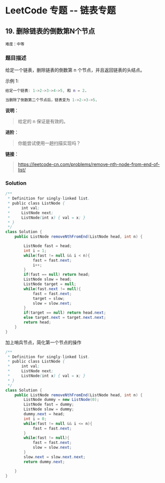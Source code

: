 # LeetCode 专题 -- 链表专题

## 19. 删除链表的倒数第N个节点

`难度：中等`

### 题目描述

给定一个链表，删除链表的倒数第 n 个节点，并且返回链表的头结点。

示例 1:

```matlab
给定一个链表: 1->2->3->4->5, 和 n = 2.

当删除了倒数第二个节点后，链表变为 1->2->3->5.
```

**说明**：

> 给定的 n 保证是有效的。

**进阶**：

> 你能尝试使用一趟扫描实现吗？

**链接**：
> <https://leetcode-cn.com/problems/remove-nth-node-from-end-of-list/>

### Solution


```java
/**
 * Definition for singly-linked list.
 * public class ListNode {
 *     int val;
 *     ListNode next;
 *     ListNode(int x) { val = x; }
 * }
 */
class Solution {
    public ListNode removeNthFromEnd(ListNode head, int n) {

        ListNode fast = head;
        int i = 1;
        while(fast != null && i < n){
            fast = fast.next;
            i++;
        }
        if(fast == null) return head;
        ListNode slow = head;
        ListNode target = null;
        while(fast.next != null){
            fast = fast.next;
            target = slow;
            slow = slow.next;
        }
        if(target == null) return head.next;
        else target.next = target.next.next;
        return head;
    }
}
```

加上哨兵节点，简化第一个节点的操作

```java
/**
 * Definition for singly-linked list.
 * public class ListNode {
 *     int val;
 *     ListNode next;
 *     ListNode(int x) { val = x; }
 * }
 */
class Solution {
    public ListNode removeNthFromEnd(ListNode head, int n) {
        ListNode dummy = new ListNode(0);
        ListNode fast = dummy;
        ListNode slow = dummy;
        dummy.next = head;
        int i = 0;
        while(fast != null && i <= n){
            fast = fast.next;
        }
        while(fast != null){
            fast = fast.next;
            slow = slow.next;
        }
        slow.next = slow.next.next;
        return dummy.next;

    }
}
```